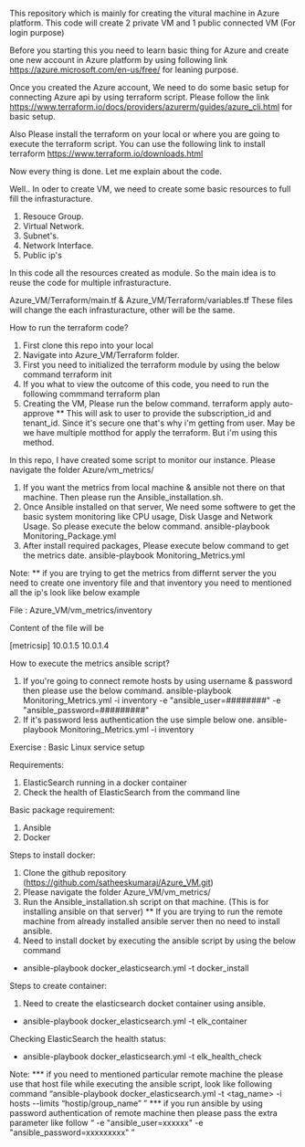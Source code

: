 This repository which is mainly for creating the vitural machine in Azure platform. This code will create 2 private VM and 1 public connected VM (For login purpose)

Before you starting this you need to learn basic thing for Azure and create one new account in Azure platform by using following link https://azure.microsoft.com/en-us/free/ for leaning purpose. 

Once you created the Azure account, We need to do some basic setup for connecting Azure api by using terraform script. Please follow the link https://www.terraform.io/docs/providers/azurerm/guides/azure_cli.html for basic setup. 

Also Please install the terraform on your local or where you are going to execute the terraform script. You can use the following link to install terraform https://www.terraform.io/downloads.html

Now every thing is done. Let me explain about the code. 

Well.. In oder to create VM, we need to create some basic resources to full fill the infrasturacture.
1. Resouce Group.
2. Virtual Network.
3. Subnet's.
4. Network Interface.
5. Public ip's

In this code all the resources created as module. So the main idea is to reuse the code for multiple infrasturacture.

Azure_VM/Terraform/main.tf & Azure_VM/Terraform/variables.tf These files will change the each infrasturacture, other will be the same.

How to run the terraform code?

1. First clone this repo into your local
2. Navigate into Azure_VM/Terraform folder.
3. First you need to initialized the terraform module by using the below command
    terraform init
4. If you what to view the outcome of this code, you need to run the following commmand
    terraform plan
5. Creating the VM, Please run the below command.
    terraform apply auto-approve
    ** This will ask to user to provide the subscription_id and tenant_id. Since it's secure one that's why i'm getting from user. May be we have multiple motthod for apply the terraform. But i'm using this method.

In this repo, I have created some script to monitor our instance. Please navigate the folder Azure/vm_metrics/

1. If you want the metrics from local machine & ansible not there on that machine. Then please run the Ansible_installation.sh.
2. Once Ansible installed on that server, We need some softwere to get the basic system monitoring like CPU usage, Disk Uasge and Network Usage. So please execute the below command.
    ansible-playbook Monitoring_Package.yml 
3. After install required packages, Please execute below command to get the metrics date.
    ansible-playbook Monitoring_Metrics.yml

Note: ** if you are trying to get the metrics from differnt server the  you need to create one inventory file and that inventory you need to mentioned all the ip's look like below example

File : Azure_VM/vm_metrics/inventory

Content of the file will be

[metricsip]
10.0.1.5
10.0.1.4


How to execute the metrics ansible script?

1. If you're going to connect remote hosts by using username & password then please use the below command.
    ansible-playbook Monitoring_Metrics.yml -i inventory -e "ansible_user=########" -e "ansible_password=#########"
2. If it's password less authentication the use simple below one.
    ansible-playbook Monitoring_Metrics.yml -i inventory



Exercise : Basic Linux service setup


Requirements: 

1. ElasticSearch running in a docker container
2. Check the health of ElasticSearch from the command line

Basic package requirement:
1. Ansible
2. Docker


Steps to install docker:
1. Clone the github repository (https://github.com/satheeskumaraj/Azure_VM.git)
2. Please navigate the folder Azure_VM/vm_metrics/
3. Run the Ansible_installation.sh script on that machine. (This is for installing ansible on that server)
	** If you are trying to run the remote machine from already installed ansible server then no need to install ansible.
4. Need to install docket by executing the ansible script by using the below command
* ansible-playbook docker_elasticsearch.yml -t docker_install

Steps to create container:
1. Need to create the elasticsearch docket container using ansible.
* ansible-playbook docker_elasticsearch.yml -t elk_container

Checking ElasticSearch the health status:
* ansible-playbook docker_elasticsearch.yml -t elk_health_check


Note: *** if you need to mentioned particular remote machine the please use that host file while executing the ansible script, look like following command “ansible-playbook docker_elasticsearch.yml -t <tag_name> -i hosts --limits “hostip/group_name” ”
         *** if you run ansible by using password authentication of remote machine then please pass the extra parameter like follow “ -e "ansible_user=xxxxxx" -e "ansible_password=xxxxxxxxx" ”


